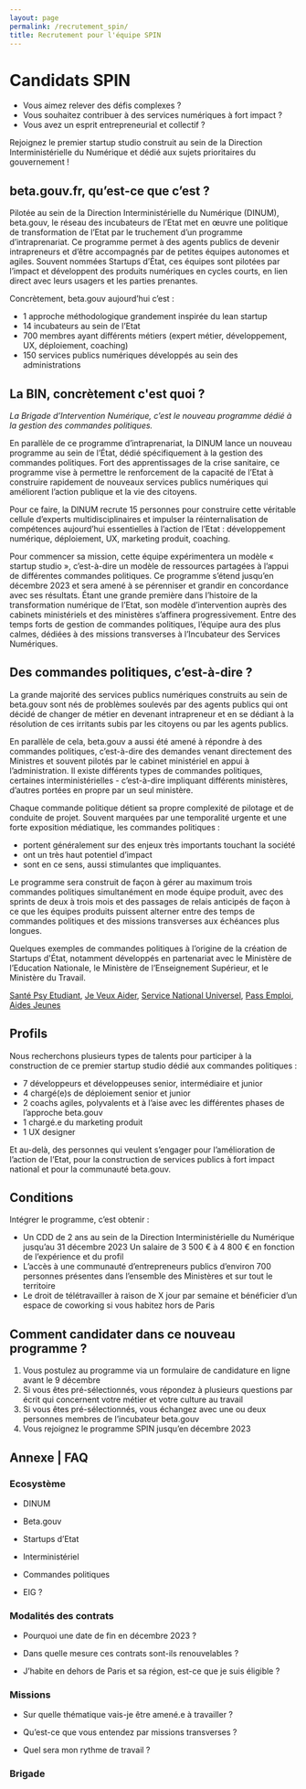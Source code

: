 ```yaml
---
layout: page
permalink: /recrutement_spin/
title: Recrutement pour l'équipe SPIN
---
```

# Candidats SPIN 
* Vous aimez relever des défis complexes ? 
* Vous souhaitez contribuer à des services numériques à fort impact ? 
* Vous avez un esprit entrepreneurial et collectif ? 


Rejoignez le premier startup studio construit au sein de la Direction Interministérielle du Numérique et dédié aux sujets prioritaires du gouvernement !


## beta.gouv.fr, qu’est-ce que c’est ? 

Pilotée au sein de la Direction Interministérielle du Numérique (DINUM), beta.gouv, le réseau des incubateurs de l’Etat met en œuvre une politique de transformation de l’Etat par le truchement d’un programme d’intraprenariat. Ce programme permet à des agents publics de devenir intrapreneurs et d’être accompagnés par de petites équipes autonomes et agiles. Souvent nommées Startups d’État, ces équipes sont pilotées par l’impact et développent des produits numériques en cycles courts, en lien direct avec leurs usagers et les parties prenantes. 

Concrètement, beta.gouv aujourd’hui c’est : 
* 1 approche méthodologique grandement inspirée du lean startup 
* 14 incubateurs au sein de l’Etat
* 700 membres ayant différents métiers (expert métier, développement, UX, déploiement, coaching) 
* 150 services publics numériques développés au sein des administrations 

##  La BIN, concrètement c'est quoi ?

*La Brigade d’Intervention Numérique, c’est le nouveau programme dédié à la gestion des commandes politiques.* 

En parallèle de ce programme d’intraprenariat, la DINUM lance un nouveau programme au sein de l’État, dédié spécifiquement à la gestion des commandes politiques. Fort des apprentissages de la crise sanitaire, ce programme vise à permettre le renforcement de la capacité de l’Etat à construire rapidement de nouveaux services publics numériques qui améliorent l’action publique et la vie des citoyens. 

Pour ce faire, la DINUM recrute 15 personnes pour construire cette véritable cellule d’experts multidisciplinaires et impulser la réinternalisation de compétences aujourd’hui essentielles à l’action de l’Etat : développement numérique, déploiement, UX, marketing produit, coaching. 

Pour commencer sa mission, cette équipe expérimentera un modèle « startup studio », c’est-à-dire un modèle de ressources partagées à l’appui de différentes commandes politiques. Ce programme s’étend jusqu’en décembre 2023 et sera amené à se pérenniser et grandir en concordance avec ses résultats. Étant une grande première dans l’histoire de la transformation numérique de l’Etat, son modèle d’intervention auprès des cabinets ministériels et des ministères s’affinera progressivement. Entre des temps forts de gestion de commandes politiques, l’équipe aura des plus calmes, dédiées à des missions transverses à l’Incubateur des Services Numériques.  


##  Des commandes politiques, c’est-à-dire ?

La grande majorité des services publics numériques construits au sein de beta.gouv sont nés de problèmes soulevés par des agents publics qui ont décidé de changer de métier en devenant intrapreneur et en se dédiant à la résolution de ces irritants subis par les citoyens ou par les agents publics.  

En parallèle de cela, beta.gouv a aussi été amené à répondre à des commandes politiques, c’est-à-dire des demandes venant directement des Ministres et souvent pilotés par le cabinet ministériel en appui à l’administration. Il existe différents types de commandes politiques, certaines interministérielles - c’est-à-dire impliquant différents ministères, d’autres portées en propre par un seul ministère. 

Chaque commande politique détient sa propre complexité de pilotage et de conduite de projet. Souvent marquées par une temporalité urgente et une forte exposition médiatique, les commandes politiques : 

* portent généralement sur des enjeux très importants touchant la société
* ont un très haut potentiel d’impact 
* sont en ce sens, aussi stimulantes que impliquantes. 

Le programme sera construit de façon à gérer au maximum trois commandes politiques simultanément en mode équipe produit, avec des sprints de deux à trois mois et des passages de relais anticipés de façon à ce que les équipes produits puissent alterner entre des temps de commandes politiques et des missions transverses aux échéances plus longues. 

Quelques exemples de commandes politiques à l’origine de la création de Startups d'État, notamment développés en partenariat avec le Ministère de l’Education Nationale, le Ministère de l’Enseignement Supérieur, et le Ministère du Travail.  

[Santé Psy Etudiant](https://santepsy.etudiant.gouv.fr/), [Je Veux Aider](https://jeveuxaider.gouv.fr/), [Service National Universel](https://www.snu.gouv.fr/), [Pass Emploi](https://beta.gouv.fr/startups/pass-emploi.html), [Aides Jeunes](https://www.1jeune1solution.gouv.fr/mes-aides?xtor=-GOO-%5B%5D-%5B518773147374%5D-S-%5Baides%20financi%C3%A8res%20jeunes%5D)

##  Profils

Nous recherchons plusieurs types de talents pour participer à la construction de ce premier startup studio dédié aux commandes politiques :
* 7 développeurs et développeuses senior, intermédiaire et junior 
* 4 chargé(e)s de déploiement senior et junior
* 2 coachs agiles, polyvalents et à l’aise avec les différentes phases de l’approche beta.gouv
* 1 chargé.e du marketing produit 
* 1 UX designer 


Et au-delà, des personnes qui veulent s’engager pour l’amélioration de l’action de l’Etat, pour la construction de services publics à fort impact national et pour la communauté beta.gouv. 


## Conditions

Intégrer le programme, c’est obtenir :
* Un CDD de 2 ans au sein de la Direction Interministérielle du Numérique jusqu’au 31 décembre 2023 
Un salaire de 3 500 € à 4 800 € en fonction de l’expérience et du profil 
* L’accès à une communauté d’entrepreneurs publics d’environ 700 personnes présentes dans l’ensemble des Ministères et sur tout le territoire
* Le droit de télétravailler à raison de X jour par semaine et bénéficier d’un espace de coworking si vous habitez hors de Paris 

## Comment candidater dans ce nouveau programme ?

1. Vous postulez au programme via un formulaire de candidature en ligne avant le 9 décembre 
2. Si vous êtes pré-sélectionnés, vous répondez à plusieurs questions par écrit qui concernent votre métier et votre culture au travail 
3. Si vous êtes pré-sélectionnés, vous échangez avec une ou deux personnes membres de l’incubateur beta.gouv 
4. Vous rejoignez le programme SPIN jusqu’en décembre 2023 


## Annexe | FAQ

### Ecosystème
* DINUM

* Beta.gouv

* Startups d’Etat 

* Interministériel 

* Commandes politiques

* EIG ? 


### Modalités des contrats 

* Pourquoi une date de fin en décembre 2023 ? 

* Dans quelle mesure ces contrats sont-ils renouvelables ?

* J’habite en dehors de Paris et sa région, est-ce que je suis éligible ? 

### Missions

* Sur quelle thématique vais-je être amené.e à travailler ?

* Qu’est-ce que vous entendez par missions transverses ? 

* Quel sera mon rythme de travail ? 


### Brigade 

